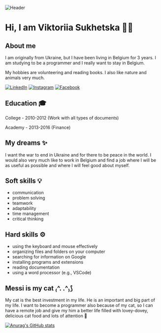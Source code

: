 ![Header](https://icatcare.org/app/uploads/2019/02/CFC-website-banner-1920x660.jpg)



# Hi, I am Viktoriia Sukhetska 👋🏼

## About me

I am originally from Ukraine, but I have been living in Belgium for 3 years. I am studying to be a programmer and I really want to stay in Belgium. 

My hobbies are volunteering and reading books. I also like nature and animals very much.

[![LinkedIn](https://img.shields.io/badge/-LinkedIn-blue?style=flat-square&logo=LinkedIn&logoColor=white)](https://www.linkedin.com/in/nikos888/?locale=en_US)
[![Instagram](https://img.shields.io/badge/-Instagram-pink?style=flat-square&logo=Instagram&logoColor=white)](https://instagram.com/nikki.elegant_messi)
[![Facebook](https://img.shields.io/badge/-Facebook-blue?style=flat-square&logo=Facebook&logoColor=white)](https://www.facebook.com/dfg56edg89dfgfg/)


## Education 🎓

College - 2010-2012 (Work with all types of documents)

Academy - 2013-2016 (Finance)

## My dreams ✨

I want the war to end in Ukraine and for there to be peace in the world. I would also very much like to work in Belgium and find a job where I will be as useful as possible and where I will feel good about myself.

## Soft skills 💡

- communication
- problem solving
- teamwork
- adaptability
- time management
- critical thinking

## Hard skills ⚙️

- using the keyboard and mouse effectively
- organizing files and folders on your computer
- searching for information on Google
- installing programs and extensions
- reading documentation
- using a word processor (e.g., VSCode)

## Messi is my cat ₍^. .^₎⟆

My cat is the best investment in my life. He is an important and big part of my life. I want to become a programmer also because of my cat, so I can have a remote job and give my him a better life filled with lovey-dovey, delicious cat food and lots of attention 🤍

[![Anurag's GitHub stats](https://github-readme-stats.vercel.app/api?username=ViktoriiaMessi)](https://github.com/anuraghazra/github-readme-stats)
